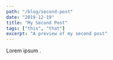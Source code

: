 ```yaml
---
path: "/blog/second-post"
date: "2019-12-19"
title: "My Second Post"
tags: ["this", "that"]
excerpt: "A preview of my second post"
---
```

Lorem ipsum .